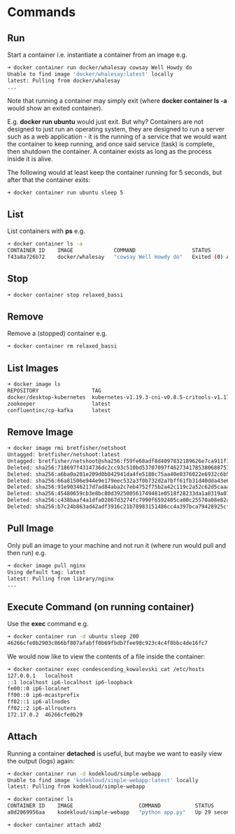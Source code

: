 # Commands

## Run

Start a container i.e. instantiate a container from an image e.g.

```bash
➜ docker container run docker/whalesay cowsay Well Howdy do
Unable to find image 'docker/whalesay:latest' locally
latest: Pulling from docker/whalesay
...
```

Note that running a container may simply exit (where **docker container ls -a** would show an exited container).

E.g. **docker run ubuntu** would just exit. But why? Containers are not designed to just run an operating system, they are designed to run a server such as a web application - it is the running of a service that we would want the container to keep running, and once said service (task) is complete, then shutdown the container. A container exists as long as the process inside it is alive.

The following would at least keep the container running for 5 seconds, but after that the container exits:

```bash
➜ docker container run ubuntu sleep 5
```

## List

List containers with **ps** e.g.

```bash
➜ docker container ls -a
CONTAINER ID    IMAGE             COMMAND                  STATUS                        PORTS         NAMES
f43a8a726b72    docker/whalesay   "cowsay Well Howdy do"   Exited (0) About a minute ago       relaxed_bassi
```

## Stop

```bash
➜ docker container stop relaxed_bassi
```

## Remove

Remove a (stopped) container e.g.

```bash
➜ docker container rm relaxed_bassi
```

## List Images

```bash
➜ docker image ls
REPOSITORY                 TAG                                             IMAGE ID      CREATED        SIZE
docker/desktop-kubernetes  kubernetes-v1.19.3-cni-v0.8.5-critools-v1.17.0  7f85afe431d8  6 weeks ago    285MB
zookeeper                  latest                                          36b7f3aa2340  2 months ago   252MB
confluentinc/cp-kafka      latest                                          44013623fec8  2 months ago   721MB
```

## Remove Image

```bash
➜ docker image rmi bretfisher/netshoot
Untagged: bretfisher/netshoot:latest
Untagged: bretfisher/netshoot@sha256:f59fe68adf8d4097832189626e7ca911f16ccb3b592050d06cc747c3feffd8b3
Deleted: sha256:718697f4314736dc2cc93c510bd53707097f46273417853806887576ff6b7ad4
Deleted: sha256:a6ba0a201e209d0b842941da4fe5180c75aa40e0376022e6932c6b53d9a5e446
Deleted: sha256:66a81506e944e9e179eec532a3f0b732d2a7bff61fb31d40dda43e6b08479f20
Deleted: sha256:91e90346217d7ad84aba2c7eb4752f75b2a42c119c2a52c62d5caaad04a52b29
Deleted: sha256:45480659cb3e8bc80d392500561749481e0518f28233da1a8319a07a9a0c96c7
Deleted: sha256:c438baaf4a1dfa02867d3274fc7990f6592405ca00c25570a08e82af876cc3ee
Deleted: sha256:b7c24b863ad42adf3916c21b78983151486cc4a397bca79428925cfb8efaa257
```

## Pull Image

Only pull an image to your machine and not run it (where run would pull and then run) e.g.

```bash
➜ docker image pull nginx
Using default tag: latest
latest: Pulling from library/nginx
...
```

## Execute Command (on running container)

Use the **exec** command e.g.

```bash
➜ docker container run -d ubuntu sleep 200
46266cfe0b2903c866bf807afabff0b69fbdb7fee98c923c4c4f8bbc4de16fc7
```

We would now like to view the contents of a file inside the container:

```bash
➜ docker container exec condescending_kowalevski cat /etc/hosts
127.0.0.1	localhost
::1	localhost ip6-localhost ip6-loopback
fe00::0	ip6-localnet
ff00::0	ip6-mcastprefix
ff02::1	ip6-allnodes
ff02::2	ip6-allrouters
172.17.0.2	46266cfe0b29
```

## Attach

Running a container **detached** is useful, but maybe we want to easily view the output (logs) again:

```bash
➜ docker container run -d kodekloud/simple-webapp
Unable to find image 'kodekloud/simple-webapp:latest' locally
latest: Pulling from kodekloud/simple-webapp
```

```bash
➜ docker container ls
CONTAINER ID    IMAGE                     COMMAND           STATUS          PORTS    NAMES
a0d2069956aa    kodekloud/simple-webapp   "python app.py"   Up 29 seconds   8080     compassionate_sutherland
```

```
➜ docker container attach a0d2
```

